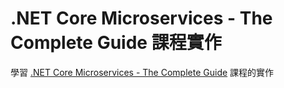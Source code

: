 # .NET Core Microservices - The Complete Guide 課程實作

學習 [.NET Core Microservices - The Complete Guide](https://www.udemy.com/course/net-core-microservices-the-complete-guide-net-6-mvc/) 課程的實作
